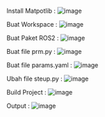 Install Matpotlib :
![image](https://github.com/user-attachments/assets/2465b7bf-5d46-4ea4-9109-e69f17f48c9b)

Buat Workspace :
![image](https://github.com/user-attachments/assets/1bea6661-2366-4ce7-860b-c285c741a1d9)

Buat Paket ROS2 :
![image](https://github.com/user-attachments/assets/c3155acc-9289-4061-8d7b-cc0ee2c1a1ff)

Buat file prm.py :
![image](https://github.com/user-attachments/assets/59bc59d4-24b4-4feb-8e2b-360067371d18)

Buat file params.yaml :
![image](https://github.com/user-attachments/assets/35294ee2-3e4e-40c4-bd64-3524af2a2b37)

Ubah file steup.py :
![image](https://github.com/user-attachments/assets/8dc4824c-508b-4d0e-9ebd-2ced398a60e9)

Build Project :
![image](https://github.com/user-attachments/assets/7677d1ff-5db6-4dfe-a1ff-acdc615ef0ec)

Output :
![image](https://github.com/user-attachments/assets/8bf7494a-6a15-45a8-a502-eb7709214069)
